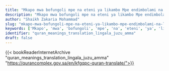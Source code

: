 ```yaml
---
title: "Mkapo mwa bofungoli mpe na eteni ya likambo Mpe endimbolami na Lokoto ya lingala"
description: "Mkapo mwa bofungoli mpe na eteni ya likambo Mpe endimbolami na Lokoto ya lingala"
author: "Shaikh Zakaria Mohammad"
slug: "mkapo-mwa-bofungoli-mpe-na-eteni-ya-likambo-mpe-endimbolami-na-lokoto-ya-lingala"
keywords: ['Mkapo', 'mwa', 'bofungoli', 'mpe', 'na', 'eteni', 'ya', 'likambo', 'Mpe', 'endimbolami', 'na', 'Lokoto', 'ya', 'lingala', 'quran', 'meaning', 'translation', 'book', 'download', 'pdf', 'islam']
identifier: "quran_meanings_translation_lingala_juzu_amma"
draft: false
---
```


{{< bookReaderInternetArchive "quran_meanings_translation_lingala_juzu_amma" "https://qurancomplex.gov.sa/en/kfgqpc-quran-translate/">}}
